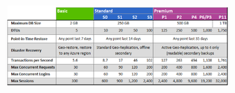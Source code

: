 ![서비스 계층 및 성능 수준](./media/sql-database-service-tiers-table/sql-database-service-tiers-table.png)

<!---HONumber=AcomDC_0420_2016-->
